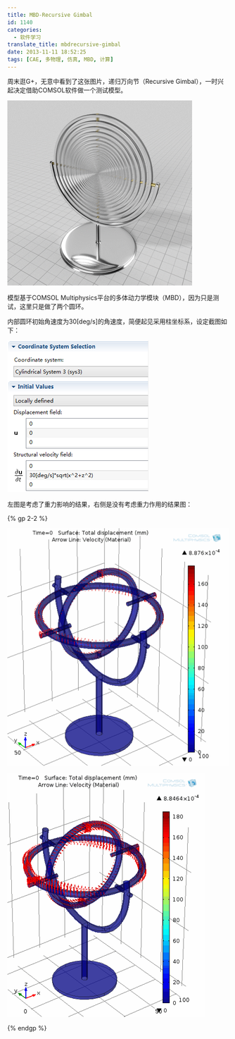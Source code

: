 ```yaml
---
title: MBD-Recursive Gimbal
id: 1140
categories:
  - 软件学习
translate_title: mbdrecursive-gimbal
date: 2013-11-11 18:52:25
tags: [CAE, 多物理, 仿真, MBD, 计算]
---
```


周末逛G+，无意中看到了这张图片，递归万向节（Recursive Gimbal），一时兴起决定借助COMSOL软件做一个测试模型。

![](/assets/img/blogimgs/cax/mbd_rotate/MBD_image.gif)

模型基于COMSOL Multiphysics平台的多体动力学模块（MBD），因为只是测试，这里只是做了两个圆环。

内部圆环初始角速度为30[deg/s]的角速度，简便起见采用柱坐标系，设定截图如下：

![](/assets/img/blogimgs/cax/mbd_rotate/Cap1.PNG)

左图是考虑了重力影响的结果，右侧是没有考虑重力作用的结果图：

{% gp 2-2 %}

  ![](/assets/img/blogimgs/cax/mbd_rotate/MBD_Model.gif)

  ![](/assets/img/blogimgs/cax//mbd_rotate/MBD_Model_NoGravity.gif)

{% endgp %}

